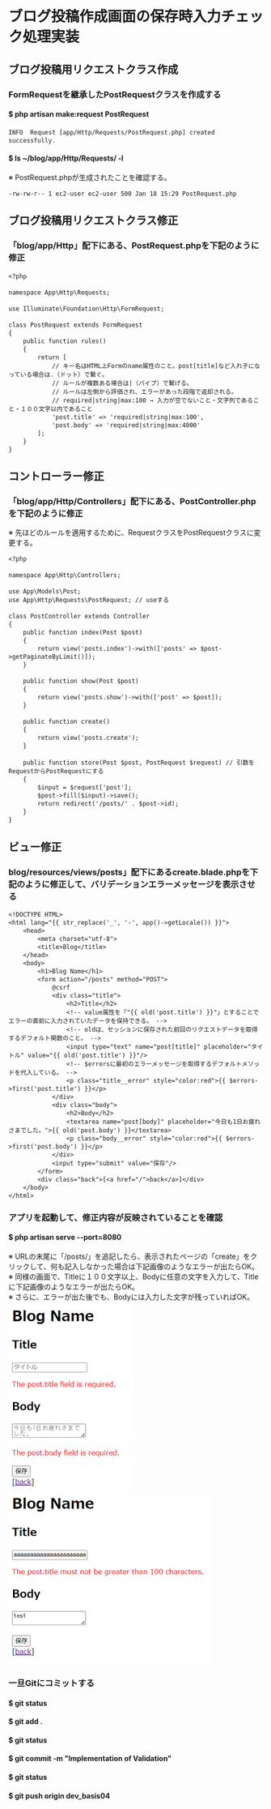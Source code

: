 # ブログ投稿作成画面の保存時入力チェック処理実装

## ブログ投稿用リクエストクラス作成
### FormRequestを継承したPostRequestクラスを作成する
#### $ php artisan make:request PostRequest

    INFO  Request [app/Http/Requests/PostRequest.php] created successfully.

#### $ ls ~/blog/app/Http/Requests/ -l
※ PostRequest.phpが生成されたことを確認する。

    -rw-rw-r-- 1 ec2-user ec2-user 500 Jan 18 15:29 PostRequest.php

## ブログ投稿用リクエストクラス修正
### 「blog/app/Http」配下にある、PostRequest.phpを下記のように修正

    <?php

    namespace App\Http\Requests;

    use Illuminate\Foundation\Http\FormRequest;

    class PostRequest extends FormRequest
    {
        public function rules()
        {
            return [
                // キー名はHTML上Formのname属性のこと。post[title]など入れ子になっている場合は.（ドット）で繋ぐ。
                // ルールが複数ある場合は|（パイプ）で繋げる。
                // ルールは左側から評価され、エラーがあった段階で返却される。
                // required|string|max:100 → 入力が空でないこと・文字列であること・１００文字以内であること
                'post.title' => 'required|string|max:100',
                'post.body' => 'required|string|max:4000'
            ];
        }
    }

## コントローラー修正
### 「blog/app/Http/Controllers」配下にある、PostController.phpを下記のように修正
※ 先ほどのルールを適用するために、RequestクラスをPostRequestクラスに変更する。

    <?php

    namespace App\Http\Controllers;

    use App\Models\Post;
    use App\Http\Requests\PostRequest; // useする

    class PostController extends Controller
    {
        public function index(Post $post)
        {
            return view('posts.index')->with(['posts' => $post->getPaginateByLimit()]);
        }

        public function show(Post $post)
        {
            return view('posts.show')->with(['post' => $post]);
        }

        public function create()
        {
            return view('posts.create');
        }

        public function store(Post $post, PostRequest $request) // 引数をRequestからPostRequestにする
        {
            $input = $request['post'];
            $post->fill($input)->save();
            return redirect('/posts/' . $post->id);
        }
    }

## ビュー修正
### blog/resources/views/posts」配下にあるcreate.blade.phpを下記のように修正して、バリデーションエラーメッセージを表示させる

    <!DOCTYPE HTML>
    <html lang="{{ str_replace('_', '-', app()->getLocale()) }}">
        <head>
            <meta charset="utf-8">
            <title>Blog</title>
        </head>
        <body>
            <h1>Blog Name</h1>
            <form action="/posts" method="POST">
                @csrf
                <div class="title">
                    <h2>Title</h2>
                    <!-- value属性を「"{{ old('post.title') }}"」とすることでエラーの直前に入力されていたデータを保持できる。 -->
                    <!-- oldは、セッションに保存された前回のリクエストデータを取得するデフォルト関数のこと。 -->
                    <input type="text" name="post[title]" placeholder="タイトル" value="{{ old('post.title') }}"/>
                    <!-- $errorsに最初のエラーメッセージを取得するデフォルトメソッドを代入している。 -->
                    <p class="title__error" style="color:red">{{ $errors->first('post.title') }}</p>
                </div>
                <div class="body">
                    <h2>Body</h2>
                    <textarea name="post[body]" placeholder="今日も1日お疲れさまでした。">{{ old('post.body') }}</textarea>
                    <p class="body__error" style="color:red">{{ $errors->first('post.body') }}</p>
                </div>
                <input type="submit" value="保存"/>
            </form>
            <div class="back">[<a href="/">back</a>]</div>
        </body>
    </html>

### アプリを起動して、修正内容が反映されていることを確認
#### $ php artisan serve --port=8080
※ URLの末尾に「/posts/」を追記したら、表示されたページの「create」をクリックして、何も記入しなかった場合は下記画像のようなエラーが出たらOK。  
※ 同様の画面で、Titleに１００文字以上、Bodyに任意の文字を入力して、Titleに下記画像のようなエラーが出たらOK。  
※ さらに、エラーが出た後でも、Bodyには入力した文字が残っていればOK。  
![Alt text](../../img/08-4_4-5_1.png)![Alt text](../../img/08-4_4-5_2.png)

### 一旦Gitにコミットする
#### $ git status
#### $ git add .
#### $ git status
#### $ git commit -m "Implementation of Validation"
#### $ git status
#### $ git push origin dev_basis04